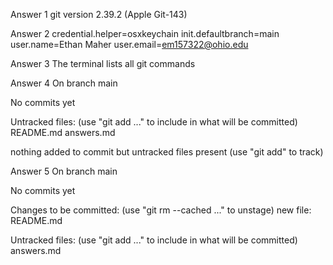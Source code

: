Answer 1
git version 2.39.2 (Apple Git-143)

Answer 2
credential.helper=osxkeychain
init.defaultbranch=main
user.name=Ethan Maher
user.email=em157322@ohio.edu

Answer 3
The terminal lists all git commands

Answer 4
On branch main

No commits yet

Untracked files:
  (use "git add <file>..." to include in what will be committed)
        README.md
        answers.md

nothing added to commit but untracked files present (use "git add" to track)

Answer 5
On branch main

No commits yet

Changes to be committed:
  (use "git rm --cached <file>..." to unstage)
        new file:   README.md

Untracked files:
  (use "git add <file>..." to include in what will be committed)
        answers.md

